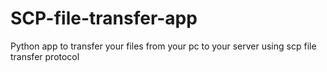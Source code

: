 # SCP-file-transfer-app
Python app to transfer your files from your pc to your server using scp file transfer protocol
